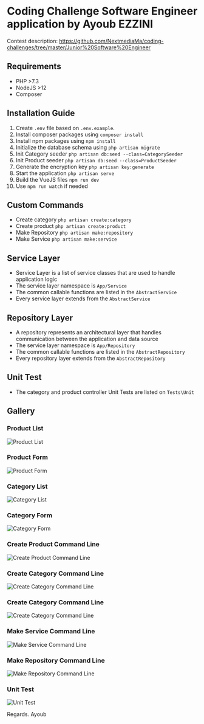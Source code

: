 #  Coding Challenge Software Engineer application by Ayoub EZZINI
Contest description:
https://github.com/NextmediaMa/coding-challenges/tree/master/Junior%20Software%20Engineer

## Requirements
- PHP >7.3
- NodeJS >12
- Composer

## Installation Guide
1. Create `.env` file based on `.env.example`.
2. Install composer packages using `composer install`
3. Install npm packages using `npm install`
4. Initialize the database schema using `php artisan migrate`
5. Init Category seeder `php artisan db:seed --class=CategorySeeder`
6. Init Product seeder `php artisan db:seed --class=ProductSeeder`
8. Generate the encryption key `php artisan key:generate`
7. Start the application `php artisan serve`
9. Build the VueJS files `npm run dev` 
10. Use `npm run watch` if needed

## Custom Commands
- Create category `php artisan create:category`
- Create product `php artisan create:product`
- Make Repository `php artisan make:repository`
- Make Service `php artisan make:service`

## Service Layer
- Service Layer is a list of service classes that are used to handle application logic
- The service layer namespace is `App/Service`
- The common callable functions are listed in the `AbstractService`
- Every service layer extends from the `AbstractService`

## Repository Layer
- A repository represents an architectural layer that handles communication between the application and data source
- The service layer namespace is `App/Repository`
- The common callable functions are listed in the `AbstractRepository`
- Every repository layer extends from the `AbstractRepository`

## Unit Test
- The category and product controller Unit Tests are listed on `Tests\Unit`

## Gallery
### Product List
![Product List](https://i.ibb.co/jrKh2T7/Product-List.jpg)

### Product Form
![Product Form](https://i.ibb.co/7nRxrWv/Product-Form.jpg)

### Category List
![Category List](https://i.ibb.co/XkCGzdJ/Category-List.jpg)

### Category Form
![Category Form](https://i.ibb.co/syfc5P1/Category-Form.jpg)

### Create Product Command Line
![Create Product Command Line](https://i.ibb.co/PWRSrMt/Create-Product.jpg)

### Create Category Command Line
![Create Category Command Line](https://i.ibb.co/nn0hNY2/Create-Category.jpg)

### Create Category Command Line
![Create Category Command Line](https://i.ibb.co/nn0hNY2/Create-Category.jpg)

### Make Service Command Line
![Make Service Command Line](https://i.ibb.co/1QWym7C/Make-Service.jpg)

### Make Repository Command Line
![Make Repository Command Line](https://i.ibb.co/sP4FqzS/Make-Repository.jpg)

### Unit Test
![Unit Test](https://i.ibb.co/zSpVvTr/UnitTest.jpg)




Regards. 
Ayoub
